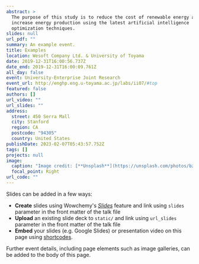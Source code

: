 ```yaml
---
abstract: >
  The purpose of this study is to reduce the cost of renewable energy and
  increase energy production using the latest artificial intelligence
  optimization techniques.
slides: null
url_pdf: ""
summary: An example event.
title: Examples
location: Wesoft Company Ltd. & University of Toyama
date: 2019-12-31T16:00:56.737Z
date_end: 2019-12-31T16:00:09.761Z
all_day: false
event: University-Enterprise Joint Research
event_url: http://enghp.eng.u-toyama.ac.jp/labs/ii07/#top
featured: false
authors: []
url_video: ""
url_slides: ""
address:
  street: 450 Serra Mall
  city: Stanford
  region: CA
  postcode: "94305"
  country: United States
publishDate: 2023-02-07T05:43:57.752Z
tags: []
projects: null
image:
  caption: "Image credit: [**Unsplash**](https://unsplash.com/photos/bzdhc5b3Bxs)"
  focal_point: Right
url_code: ""
---
```


Slides can be added in a few ways:

- **Create** slides using Wowchemy's [_Slides_](https://wowchemy.com/docs/managing-content/#create-slides) feature and link using `slides` parameter in the front matter of the talk file
- **Upload** an existing slide deck to `static/` and link using `url_slides` parameter in the front matter of the talk file
- **Embed** your slides (e.g. Google Slides) or presentation video on this page using [shortcodes](https://wowchemy.com/docs/writing-markdown-latex/).

Further event details, including page elements such as image galleries, can be added to the body of this page.
